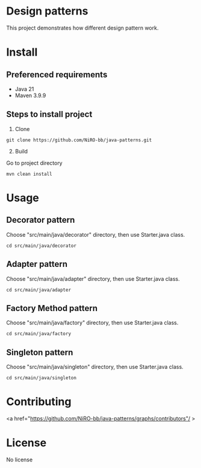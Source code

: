 # Design patterns

This project demonstrates how different design pattern work.

# Install

## Preferenced requirements
* Java 21
* Maven 3.9.9

## Steps to install project

1. Clone
```shell
git clone https://github.com/NiRO-bb/java-patterns.git
```
2. Build

Go to project directory
```shell
mvn clean install
```

# Usage

## Decorator pattern

Choose "src/main/java/decorator" directory, then use Starter.java class.
```shell
cd src/main/java/decorator
```

## Adapter pattern

Choose "src/main/java/adapter" directory, then use Starter.java class.
```shell
cd src/main/java/adapter
```

## Factory Method pattern

Choose "src/main/java/factory" directory, then use Starter.java class.
```shell
cd src/main/java/factory
```

## Singleton pattern

Choose "src/main/java/singleton" directory, then use Starter.java class.
```shell
cd src/main/java/singleton
```

# Contributing

<a href="https://github.com/NiRO-bb/java-patterns/graphs/contributors"/ >

# License

No license
